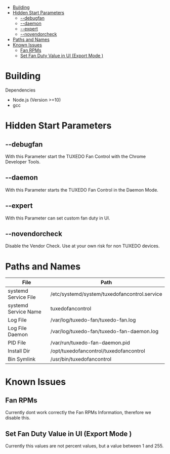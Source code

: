 <!-- TOC -->

- [Building](#building)
- [Hidden Start Parameters](#hidden-start-parameters)
    - [--debugfan](#debugfan)
    - [--daemon](#daemon)
    - [--expert](#expert)
    - [--novendorcheck](#novendorcheck)
- [Paths and Names](#paths-and-names)
- [Known Issues](#known-issues)
    - [Fan RPMs](#fan-rpms)
    - [Set Fan Duty Value in UI (Export Mode )](#set-fan-duty-value-in-ui-export-mode)

<!-- /TOC -->

# Building

Dependencies
- Node.js (Version >=10)
- gcc

# Hidden Start Parameters

## --debugfan
With this Parameter start the TUXEDO Fan Control with the Chrome Developer Tools.

## --daemon
With this Parameter starts the TUXEDO Fan Control in the Daemon Mode.

## --expert
With this Parameter can set custom fan duty in UI.

## --novendorcheck
Disable the Vendor Check. Use at your own risk for non TUXEDO devices.

# Paths and Names

| File                  | Path                                          |
|-----------------------|-----------------------------------------------|
| systemd Service File  | /etc/systemd/system/tuxedofancontrol.service  |
| systemd Service Name  | tuxedofancontrol                              |
| Log File              | /var/log/tuxedo-fan/tuxedo-fan.log            |
| Log File Daemon       | /var/log/tuxedo-fan/tuxedo-fan-daemon.log     |
| PID File              | /var/run/tuxedo-fan-daemon.pid                |
| Install Dir           | /opt/tuxedofancontrol/tuxedofancontrol        |
| Bin Symlink           | /usr/bin/tuxedofancontrol                     |

# Known Issues
## Fan RPMs
Currently dont work correctly the Fan RPMs Information, therefore we disable this.

## Set Fan Duty Value in UI (Export Mode )
Currently this values are not percent values, but a value between 1 and 255.